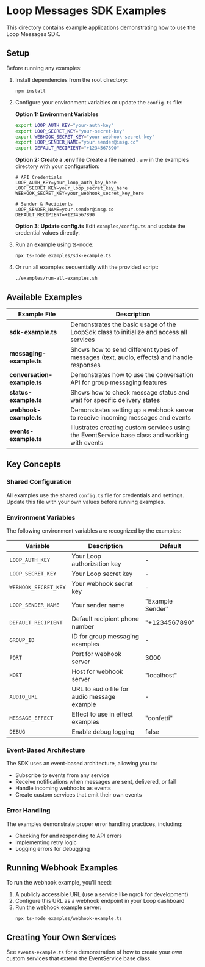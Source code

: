 # Loop Messages SDK Examples

This directory contains example applications demonstrating how to use the Loop Messages SDK.

## Setup

Before running any examples:

1. Install dependencies from the root directory:
   ```
   npm install
   ```

2. Configure your environment variables or update the `config.ts` file:
   
   **Option 1: Environment Variables**
   ```bash
   export LOOP_AUTH_KEY="your-auth-key"
   export LOOP_SECRET_KEY="your-secret-key"
   export WEBHOOK_SECRET_KEY="your-webhook-secret-key"
   export LOOP_SENDER_NAME="your.sender@imsg.co"
   export DEFAULT_RECIPIENT="+1234567890"
   ```
   
   **Option 2: Create a .env file**
   Create a file named `.env` in the examples directory with your configuration:
   ```
   # API Credentials
   LOOP_AUTH_KEY=your_loop_auth_key_here
   LOOP_SECRET_KEY=your_loop_secret_key_here
   WEBHOOK_SECRET_KEY=your_webhook_secret_key_here
   
   # Sender & Recipients
   LOOP_SENDER_NAME=your.sender@imsg.co
   DEFAULT_RECIPIENT=+1234567890
   ```
   
   **Option 3: Update config.ts**
   Edit `examples/config.ts` and update the credential values directly.

3. Run an example using ts-node:
   ```
   npx ts-node examples/sdk-example.ts
   ```

4. Or run all examples sequentially with the provided script:
   ```
   ./examples/run-all-examples.sh
   ```

## Available Examples

| Example File | Description |
|--------------|-------------|
| **sdk-example.ts** | Demonstrates the basic usage of the LoopSdk class to initialize and access all services |
| **messaging-example.ts** | Shows how to send different types of messages (text, audio, effects) and handle responses |
| **conversation-example.ts** | Demonstrates how to use the conversation API for group messaging features |
| **status-example.ts** | Shows how to check message status and wait for specific delivery states |
| **webhook-example.ts** | Demonstrates setting up a webhook server to receive incoming messages and events |
| **events-example.ts** | Illustrates creating custom services using the EventService base class and working with events |

## Key Concepts

### Shared Configuration

All examples use the shared `config.ts` file for credentials and settings. Update this file with your own values before running examples.

### Environment Variables

The following environment variables are recognized by the examples:

| Variable | Description | Default |
|----------|-------------|---------|
| `LOOP_AUTH_KEY` | Your Loop authorization key | - |
| `LOOP_SECRET_KEY` | Your Loop secret key | - |
| `WEBHOOK_SECRET_KEY` | Your webhook secret key | - |
| `LOOP_SENDER_NAME` | Your sender name | "Example Sender" |
| `DEFAULT_RECIPIENT` | Default recipient phone number | "+1234567890" |
| `GROUP_ID` | ID for group messaging examples | - |
| `PORT` | Port for webhook server | 3000 |
| `HOST` | Host for webhook server | "localhost" |
| `AUDIO_URL` | URL to audio file for audio message example | - |
| `MESSAGE_EFFECT` | Effect to use in effect examples | "confetti" |
| `DEBUG` | Enable debug logging | false |

### Event-Based Architecture

The SDK uses an event-based architecture, allowing you to:
- Subscribe to events from any service
- Receive notifications when messages are sent, delivered, or fail
- Handle incoming webhooks as events
- Create custom services that emit their own events

### Error Handling

The examples demonstrate proper error handling practices, including:
- Checking for and responding to API errors
- Implementing retry logic
- Logging errors for debugging

## Running Webhook Examples

To run the webhook example, you'll need:

1. A publicly accessible URL (use a service like ngrok for development)
2. Configure this URL as a webhook endpoint in your Loop dashboard
3. Run the webhook example server:
   ```
   npx ts-node examples/webhook-example.ts
   ```

## Creating Your Own Services

See `events-example.ts` for a demonstration of how to create your own custom services that extend the EventService base class. 